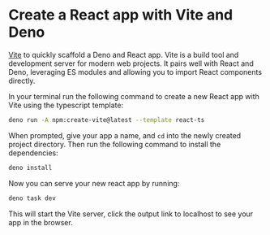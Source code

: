 # Create a React app with Vite and Deno

 [Vite](https://vitejs.dev/) to quickly scaffold a Deno and React app. Vite is a build tool and development server for modern web projects. It pairs well with React and Deno, leveraging ES modules and allowing you to import React components directly.

In your terminal run the following command to create a new React app with Vite using the typescript template:

```sh
deno run -A npm:create-vite@latest --template react-ts
```

When prompted, give your app a name, and `cd` into the newly created project directory. Then run the following command to install the dependencies:

```sh
deno install
```

Now you can serve your new react app by running:

```sh
deno task dev
```

This will start the Vite server, click the output link to localhost to see your app in the browser.